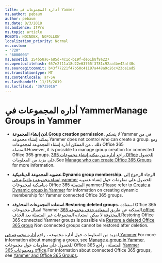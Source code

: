 ```yaml
---
title: أداره المجموعات في Yammer
ms.author: pebaum
author: pebaum
ms.date: 8/3/2018
ms.audience: ITPro
ms.topic: article
ROBOTS: NOINDEX, NOFOLLOW
localization_priority: Normal
ms.custom:
- "720"
- "6000003"
ms.assetid: 254b58a6-a85d-4c1c-b19f-de61b8f9a227
ms.openlocfilehash: 657e2f11a18d22e63765f3781c92aa4be42af40c
ms.sourcegitcommit: b43f77221f47b50c41197a448a9c26c423ce1ad5
ms.translationtype: MT
ms.contentlocale: ar-SA
ms.lasthandoff: 11/15/2019
ms.locfileid: "36735016"
---
```

# <a name="manage-groups-in-yammer"></a><span data-ttu-id="858a1-102">أداره المجموعات في Yammer</span><span class="sxs-lookup"><span data-stu-id="858a1-102">Manage Groups in Yammer</span></span>

- <span data-ttu-id="858a1-103">**اذن إنشاء المجموعة.**</span><span class="sxs-lookup"><span data-stu-id="858a1-103">**Group creation permission.**</span></span> <span data-ttu-id="858a1-104">لا يتحكم Yammer في من يمكنه إنشاء مجموعه.</span><span class="sxs-lookup"><span data-stu-id="858a1-104">Yammer does not control who can create a group.</span></span> <span data-ttu-id="858a1-105">ومع ذلك ، من الممكن أداره إنشاء المجموعة لمجموعات Office 365 المتصلة.</span><span class="sxs-lookup"><span data-stu-id="858a1-105">However, it is possible to manage group creation for connected Office 365 groups.</span></span> <span data-ttu-id="858a1-106">راجع [أداره من يمكنه إنشاء مجموعات 365 Office](https://docs.microsoft.com/office365/admin/create-groups/manage-creation-of-groups) للحصول علي مزيد من المعلومات.</span><span class="sxs-lookup"><span data-stu-id="858a1-106">See [Manage who can create Office 365 Groups](https://docs.microsoft.com/office365/admin/create-groups/manage-creation-of-groups) for more information.</span></span>

- <span data-ttu-id="858a1-107">**عضويه المجموعة الديناميكية.**</span><span class="sxs-lookup"><span data-stu-id="858a1-107">**Dynamic group membership.**</span></span> <span data-ttu-id="858a1-108">الرجاء الرجوع إلى [إنشاء مجموعه ديناميكية في yammer](https://docs.microsoft.com/yammer/manage-yammer-groups/create-a-dynamic-group) للحصول علي معلومات حول إنشاء عضويه ديناميكية لمجموعات Office 365 المتصلة yammer.</span><span class="sxs-lookup"><span data-stu-id="858a1-108">Please refer to [Create a Dynamic group in Yammer](https://docs.microsoft.com/yammer/manage-yammer-groups/create-a-dynamic-group) for information on creating dynamic membership for Yammer connected Office 365 groups.</span></span>

- <span data-ttu-id="858a1-109">**استعاده المجموعات المحذوفة.**</span><span class="sxs-lookup"><span data-stu-id="858a1-109">**Restoring deleted groups.**</span></span> <span data-ttu-id="858a1-110">استعاده Office 365 اتصال مجموعات Yammer الممكنة عن طريق [استعاده حذف مجموعه 365 office المحذوفة](https://docs.microsoft.com/office365/admin/create-groups/restore-deleted-group) لا يمكن استعاده المجموعات غير المتصلة بعد الحذف.</span><span class="sxs-lookup"><span data-stu-id="858a1-110">Restoring Office 365 connected Yammer groups is possible via [Restore a deleted Office 365 group](https://docs.microsoft.com/office365/admin/create-groups/restore-deleted-group) Non connected groups cannot be restored after deletion.</span></span>

<span data-ttu-id="858a1-111">لمزيد من المعلومات حول أداره مجموعه ، راجع [أداره مجموعه في Yammer](https://support.office.com/article/Manage-a-group-in-Yammer-6e05c6d6-5548-4c88-89cd-e6757a514ef2).</span><span class="sxs-lookup"><span data-stu-id="858a1-111">For more information about managing a group, see [Manage a group in Yammer](https://support.office.com/article/Manage-a-group-in-Yammer-6e05c6d6-5548-4c88-89cd-e6757a514ef2).</span></span> <span data-ttu-id="858a1-112">للحصول علي معلومات حول مجموعات Office 365 المتصلة ، راجع [Yammer ومجموعات 365 office](https://docs.microsoft.com/yammer/manage-yammer-groups/yammer-and-office-365-groups).</span><span class="sxs-lookup"><span data-stu-id="858a1-112">For information about connected Office 365 groups, see [Yammer and Office 365 Groups](https://docs.microsoft.com/yammer/manage-yammer-groups/yammer-and-office-365-groups).</span></span>
  